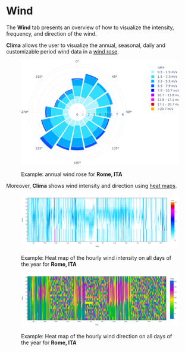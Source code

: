 # Wind

The **Wind** tab presents an overview of how to visualize the intensity, frequency, and direction of the wind.

**Clima** allows the user to visualize the annual, seasonal, daily and customizable period wind data in a [wind rose](https://en.wikipedia.org/wiki/Wind\_rose).

<figure><img src="../../../.gitbook/assets/CBEClima_Rome_ITA_annual_wind_rose_wind_tab (1).png" alt=""><figcaption><p>Example: annual wind rose for <strong>Rome, ITA</strong></p></figcaption></figure>

Moreover, **Clima** shows wind intensity and direction using [heat maps](https://en.wikipedia.org/wiki/Heat\_map).

<figure><img src="../../../.gitbook/assets/CBEClima_Rome_ITA_wind_speed_wind_tab.svg" alt=""><figcaption><p>Example: Heat map of the hourly wind intensity on all days of the year for <strong>Rome, ITA</strong></p></figcaption></figure>

<figure><img src="../../../.gitbook/assets/CBEClima_Rome_ITA_wind_direction_wind_tab.svg" alt=""><figcaption><p>Example: Heat map of the hourly wind direction on all days of the year for <strong>Rome, ITA</strong></p></figcaption></figure>
